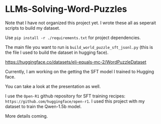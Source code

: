 # LLMs-Solving-Word-Puzzles

Note that I have not organized this project yet. I wrote these all as seperait scripts to build my dataset. 

Use `pip install -r ./requirements.txt` for project dependencies. 

The main file you want to run is `build_world_puzzle_sft_jsonl.py` (this is the file I used to build the dataset in hugging face). 

https://huggingface.co/datasets/eli-equals-mc-2/WordPuzzleDataset

Currently, I am working on the getting the SFT model I trained to Hugging face. 

You can take a look at the presentation as well. 

I use the `Open-R1` github repository for SFT training recipes: `https://github.com/huggingface/open-r1`. I used this project with my dataset to train the Qwen-1.5b model. 

More details coming. 